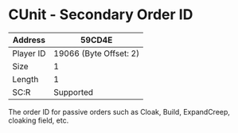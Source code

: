
#  CUnit - Secondary Order ID
Address   | 59CD4E
----------|-------------
Player ID | 19066 (Byte Offset: 2)
Size 	  | 1
Length 	  | 1
SC:R      | Supported

The order ID for passive orders such as Cloak, Build, ExpandCreep, cloaking field, etc.
